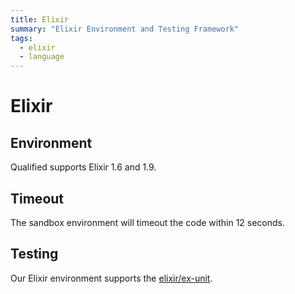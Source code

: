 ```yaml
---
title: Elixir
summary: "Elixir Environment and Testing Framework"
tags:
  - elixir
  - language
---
```


# Elixir

## Environment

Qualified supports Elixir 1.6 and 1.9.

## Timeout

The sandbox environment will timeout the code within 12 seconds.

## Testing

Our Elixir environment supports the [elixir/ex-unit](/reference/languages/elixir/ex-unit).
